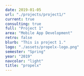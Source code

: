 ```yaml
---
date: 2019-01-05
url: "./projects/project1/"
current: true
consulting: true
full: "Project 1"
area: "Mobile App Development"
retro: false
blurb: "This is project 1."
logo: "./assets/propelx-logo.png"
semester: "Spring"
year: "2019"
navcolor: "light"
title: "propelx"
---
```

